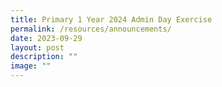 ```yaml
---
title: Primary 1 Year 2024 Admin Day Exercise
permalink: /resources/announcements/
date: 2023-09-29
layout: post
description: ""
image: ""
---
```

